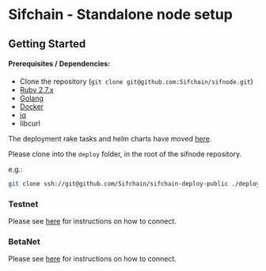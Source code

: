 # Sifchain - Standalone node setup

## Getting Started

#### Prerequisites / Dependencies:

- Clone the repository (`git clone git@github.com:Sifchain/sifnode.git`)
- [Ruby 2.7.x](https://www.ruby-lang.org/en/documentation/installation)
- [Golang](https://golang.org/doc/install)
- [Docker](https://www.docker.com/get-started)
- [jq](https://stedolan.github.io/jq/download/)
- libcurl

The deployment rake tasks and helm charts have moved [here](https://github.com/Sifchain/sifchain-deploy-public).

Please clone into the `deploy` folder, in the root of the sifnode repository.

e.g.:

```bash
git clone ssh://git@github.com/Sifchain/sifchain-deploy-public ./deploy
```

### Testnet

Please see [here](https://github.com/Sifchain/sifnode/tree/develop/docs/chainOps/standalone/tutorials/testnet.md) for instructions on how to connect.

### BetaNet

Please see [here](https://github.com/Sifchain/sifnode/tree/develop/docs/chainOps/standalone/tutorials/betanet.md) for instructions on how to connect.

